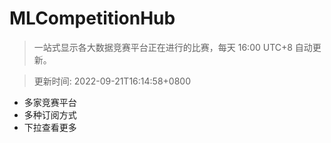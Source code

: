 # MLCompetitionHub

> 一站式显示各大数据竞赛平台正在进行的比赛，每天 16:00 UTC+8 自动更新。
  
> 更新时间: 2022-09-21T16:14:58+0800 

* 多家竞赛平台
* 多种订阅方式
* 下拉查看更多